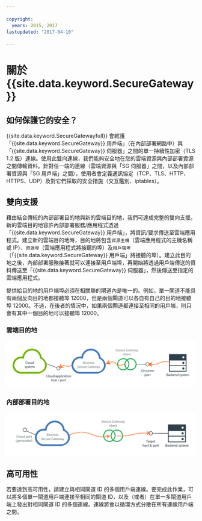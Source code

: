 ```yaml
---

copyright:
  years: 2015, 2017
lastupdated: "2017-04-10"

---
```


# 關於 {{site.data.keyword.SecureGateway}}

## 如何保護它的安全？
{{site.data.keyword.SecureGatewayfull}} 會維護「{{site.data.keyword.SecureGateway}} 用戶端」（在內部部署網路中）與「{{site.data.keyword.SecureGateway}} 伺服器」之間的單一持續性加密（TLS 1.2 版）連線。使用此雙向連線，我們能夠安全地在您的雲端資源與內部部署資源之間傳輸資料。針對任一端的連線（雲端資源與「SG 伺服器」之間，以及內部部署資源與「SG 用戶端」之間），使用者會定義通訊協定（TCP、TLS、HTTP、HTTPS、UDP）及對它們採取的安全措施（交互鑑別、iptables）。  

## 雙向支援
藉由結合傳統的內部部署目的地與新的雲端目的地，我們可達成完整的雙向支援。新的雲端目的地容許內部部署服務/應用程式透過「{{site.data.keyword.SecureGateway}} 用戶端」，將資訊/要求傳送至雲端應用程式。建立新的雲端目的地時，目的地將包含`資源主機`（雲端應用程式的主機名稱或 IP）、`資源埠`（雲端應用程式將接聽的埠）及`用戶端埠`（「{{site.data.keyword.SecureGateway}} 用戶端」將接聽的埠）。建立此目的地之後，內部部署服務接著就可以連接至用戶端埠，再開始將透過用戶端傳送的資料傳送至「{{site.data.keyword.SecureGateway}} 伺服器」，然後傳送至指定的雲端應用程式。

提供給目的地的用戶端埠必須在相關聯的閘道內是唯一的。例如，單一閘道不能具有兩個反向目的地都接聽埠 12000，但是兩個閘道可以各自有自己的目的地接聽埠 12000。不過，在後者的情況中，如果兩個閘道都連接至相同的用戶端，則只會有其中一個目的地可以接聽埠 12000。

### 雲端目的地
![雲端目的地](./images/reverseDestination.png?raw=true "雲端目的地")

### 內部部署目的地
![內部部署目的地](./images/onPremDestination.png?raw=true "內部部署目的地")

## 高可用性
若要達到高可用性，請建立與相同閘道 ID 的多個用戶端連線。要完成此作業，可以將多個單一閘道用戶端連接至相同的閘道 ID，以及（或者）在單一多閘道用戶端上發出對相同閘道 ID 的多個連線。連線將會以循環方式分散在所有連線用戶端之間。
